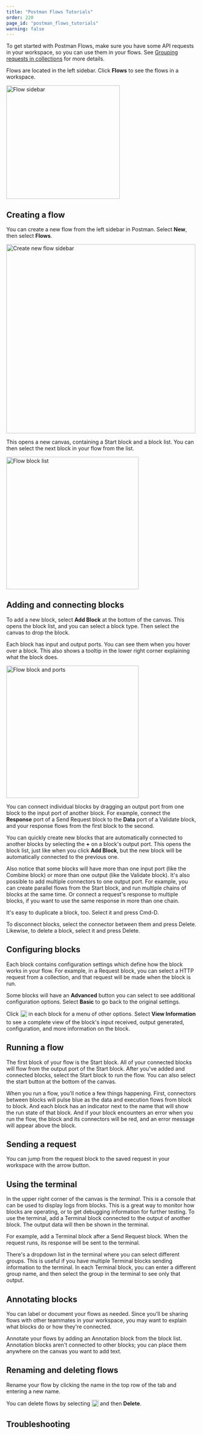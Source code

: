 ```yaml
---
title: "Postman Flows Tutorials"
order: 220
page_id: "postman_flows_tutorials"
warning: false
---
```


To get started with Postman Flows, make sure you have some API requests in your workspace, so you can use them in your flows. See [Grouping requests in collections]("/docs/sending-requests/intro-to-collections/") for more details.

Flows are located in the left sidebar. Click **Flows** to see the flows in a workspace.

<img alt="Flow sidebar" src="https://assets.postman.com/postman-docs/flows/flows-left-sidebar.jpg" width="300px"/>

## Creating a flow

You can create a new flow from the left sidebar in Postman. Select __New__, then select **Flows**.

<img alt="Create new flow sidebar" src="https://assets.postman.com/postman-docs/flows/create-new-flow-sidebar.jpg" width="500px"/>

This opens a new canvas, containing a Start block and a block list. You can then select the next block in your flow from the list.

<img alt="Flow block list" src="https://assets.postman.com/postman-docs/flows/flow-block-list.jpg" width="350px"/>

## Adding and connecting blocks

To add a new block, select **Add Block** at the bottom of the canvas. This opens the block list, and you can select a block type. Then select the canvas to drop the block.

Each block has input and output ports. You can see them when you hover over a block. This also shows a tooltip in the lower right corner explaining what the block does.

<img alt="Flow block and ports" src="https://assets.postman.com/postman-docs/flows/flow-block-ports.jpg" width="350px"/>

You can connect individual blocks by dragging an output port from one block to the input port of another block. For example, connect the **Response** port of a Send Request block to the **Data** port of a Validate block, and your response flows from the first block to the second.

You can quickly create new blocks that are automatically connected to another blocks by selecting the **+** on a block's output port. This opens the block list, just like when you click **Add Block**, but the new block will be automatically connected to the previous one.

Also notice that some blocks will have more than one input port (like the Combine block) or more than one output (like the Validate block). It's also possible to add multiple connectors to one output port. For example, you can create parallel flows from the Start block, and run multiple chains of blocks at the same time. Or connect a request's response to multiple blocks, if you want to use the same response in more than one chain.

It's easy to duplicate a block, too. Select it and press Cmd-D.

To disconnect blocks, select the connector between them and press Delete. Likewise, to delete a block, select it and press Delete.

## Configuring blocks

Each block contains configuration settings which define how the block works in your flow. For example, in a Request block, you can select a HTTP request from a collection, and that request will be made when the block is run.

Some blocks will have an **Advanced** button you can select to see additional configuration options. Select **Basic** to go back to the original settings.

Click <img alt="Three dots icon" src="https://assets.postman.com/postman-docs/icon-three-dots-v9.jpg" width="18px" style="vertical-align:middle;margin-bottom:5px"> in each block for a menu of other options. Select **View Information** to see a complete view of the block's input received, output generated, configuration, and more information on the block.

## Running a flow

The first block of your flow is the Start block. All of your connected blocks will flow from the output port of the Start block. After you've added and connected blocks, select the Start block to run the flow. You can also select the start button at the bottom of the canvas.

When you run a flow, you'll notice a few things happening. First, connectors between blocks will pulse blue as the data and execution flows from block to block. And each block has an indicator next to the name that will show the run state of that block. And if your block encounters an error when you run the flow, the block and its connectors will be red, and an error message will appear above the block.

## Sending a request

<!-- TODO: explain -->

You can jump from the request block to the saved request in your workspace with the arrow button.


## Using the terminal

In the upper right corner of the canvas is the _terminal_. This is a console that can be used to display logs from blocks. This is a great way to monitor how blocks are operating, or to get debugging information for further testing. To use the terminal, add a Terminal block connected to the output of another block. The output data will then be shown in the terminal.

For example, add a Terminal block after a Send Request block. When the request runs, its response will be sent to the terminal.

There's a dropdown list in the terminal where you can select different groups. This is useful if you have multiple Terminal blocks sending information to the terminal. In each Terminal block, you can enter a different group name, and then select the group in the terminal to see only that output.

## Annotating blocks

You can label or document your flows as needed. Since you'll be sharing flows with other teammates in your workspace, you may want to explain what blocks do or how they're connected.

Annotate your flows by adding an Annotation block from the block list. Annotation blocks aren't connected to other blocks; you can place them anywhere on the canvas you want to add text.

## Renaming and deleting flows

Rename your flow by clicking the name in the top row of the tab and entering a new name.

You can delete flows by selecting <img alt="Three dots icon" src="https://assets.postman.com/postman-docs/icon-three-dots-v9.jpg" width="18px" style="vertical-align:middle;margin-bottom:5px"> and then **Delete**.

<!--TODO: these may all be v1.1
## Passing data between requests

## Conditions

## Parallel requests

## For-each loops
-->

## Troubleshooting

<!-- TODO: lede
- console
- test your requests separately outside the flow
- check postman agent
-->
